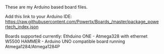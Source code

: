 These are my Arduino based board files.

Add this link to your Arduino IDE: https://raw.githubusercontent.com/Powertx/Boards_/master/package_powertech_index.json

Boards supported currently:
Ethduino ONE - Atmega328 with ethernet W5500
HAMMER - Arduino UNO compatible board running Atmega1284/Atmega1284P
